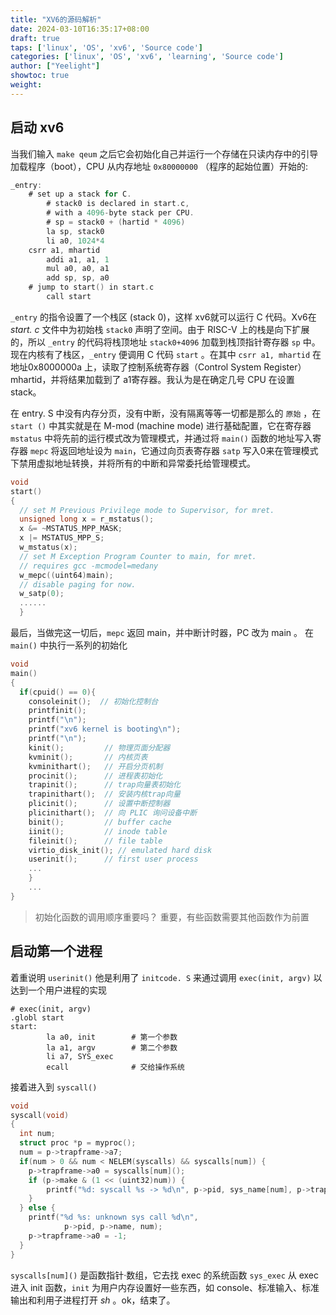 ```yaml
---
title: "XV6的源码解析"
date: 2024-03-10T16:35:17+08:00
draft: true
taps: ['linux', 'OS', 'xv6', 'Source code']
categories: ['linux', 'OS', 'xv6', 'learning', 'Source code']
author: ["Yeelight"]
showtoc: true
weight:
---
```



## 启动 xv6

当我们输入 `make qeum` 之后它会初始化自己并运行一个存储在只读内存中的引导加载程序（boot），CPU 从内存地址 `0x80000000` （程序的起始位置）开始的:

```c
_entry:
    # set up a stack for C.
        # stack0 is declared in start.c,
        # with a 4096-byte stack per CPU.
        # sp = stack0 + (hartid * 4096)
        la sp, stack0
        li a0, 1024*4
    csrr a1, mhartid
        addi a1, a1, 1
        mul a0, a0, a1
        add sp, sp, a0
    # jump to start() in start.c
        call start
```

`_entry` 的指令设置了一个栈区 (stack 0)，这样 xv6就可以运行 C 代码。Xv6在 *start. c*   文件中为初始栈  `stack0` 声明了空间。由于 RISC-V 上的栈是向下扩展的，所以 `_entry` 的代码将栈顶地址 `stack0+4096` 加载到栈顶指针寄存器 `sp` 中。现在内核有了栈区，`_entry` 便调用 C 代码 `start` 。在其中 `csrr a1, mhartid` 在地址0x8000000a 上，读取了控制系统寄存器（Control System Register）mhartid，并将结果加载到了 a1寄存器。我认为是在确定几号 CPU 在设置 stack。

在 entry. S 中没有内存分页，没有中断，没有隔离等等一切都是那么的  `原始`   ，在 ` start () ` 中其实就是在 M-mod (machine mode) 进行基础配置，它在寄存器 `mstatus` 中将先前的运行模式改为管理模式，并通过将 `main()` 函数的地址写入寄存器 `mepc` 将返回地址设为 `main`，它通过向页表寄存器 `satp` 写入0来在管理模式下禁用虚拟地址转换，并将所有的中断和异常委托给管理模式。

```c
void
start()
{
  // set M Previous Privilege mode to Supervisor, for mret.
  unsigned long x = r_mstatus();
  x &= ~MSTATUS_MPP_MASK;
  x |= MSTATUS_MPP_S;
  w_mstatus(x);
  // set M Exception Program Counter to main, for mret.
  // requires gcc -mcmodel=medany
  w_mepc((uint64)main);
  // disable paging for now.
  w_satp(0);
  ......
  }
```

最后，当做完这一切后，`mepc` 返回 main，并中断计时器，PC 改为 main 。
在 `main()` 中执行一系列的初始化

```c
void
main()
{
  if(cpuid() == 0){
    consoleinit();  // 初始化控制台
    printfinit();
    printf("\n");
    printf("xv6 kernel is booting\n");
    printf("\n");
    kinit();         // 物理页面分配器
    kvminit();       // 内核页表
    kvminithart();   // 开启分页机制
    procinit();      // 进程表初始化
    trapinit();      // trap向量表初始化
    trapinithart();  // 安装内核trap向量
    plicinit();      // 设置中断控制器
    plicinithart();  // 向 PLIC 询问设备中断
    binit();         // buffer cache
    iinit();         // inode table
    fileinit();      // file table
    virtio_disk_init(); // emulated hard disk
    userinit();      // first user process
    ...
    }
    ...
}   
```

> 初始化函数的调用顺序重要吗？
> 	重要，有些函数需要其他函数作为前置
## 启动第一个进程

着重说明 `userinit()` 他是利用了 `initcode. S` 来通过调用 `exec(init, argv)` 以达到一个用户进程的实现

```
# exec(init, argv)
.globl start
start:
        la a0, init        # 第一个参数
        la a1, argv        # 第二个参数
        li a7, SYS_exec
        ecall              # 交给操作系统
```

接着进入到 `syscall()`

```c
void
syscall(void)
{
  int num;
  struct proc *p = myproc();
  num = p->trapframe->a7;
  if(num > 0 && num < NELEM(syscalls) && syscalls[num]) {
    p->trapframe->a0 = syscalls[num]();
    if (p->make & (1 << (uint32)num)) {
        printf("%d: syscall %s -> %d\n", p->pid, sys_name[num], p->trapframe->a0);
    }
  } else {
    printf("%d %s: unknown sys call %d\n",
            p->pid, p->name, num);
    p->trapframe->a0 = -1;
  }
}
```

`syscalls[num]()` 是函数指针·数组，它去找 exec 的系统函数 `sys_exec` 从 exec 进入 init 函数，`init` 为用户内存设置好一些东西，如 console、标准输入、标准输出和利用子进程打开 *sh* 。ok，结束了。
